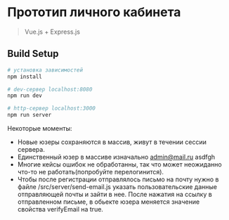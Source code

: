 # Прототип личного кабинета
> Vue.js + Express.js
## Build Setup
``` bash
# установка зависимостей
npm install

# dev-сервер localhost:8080
npm run dev

# http-сервер localhost:3000
npm run server
```
Некоторые моменты:

 - Новые юзеры сохраняются в массив, живут в течении сессии сервера.
 - Единственный юзер в массиве изначально admin@mail.ru asdfgh
 - Многие кейсы ошибок не обработанны, так что может неожиданно что-то не работать(попробуйте перелогинится).
 - Чтобы после регистрации отправлялось письмо на почту нужно в файле /src/server/send-email.js указать пользовательские данные отправляющей почты и зайти в нее. После нажатия на ссылку в отправленном письме, в обьекте юзера меняется значение свойства verifyEmail на true.